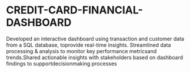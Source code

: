 # CREDIT-CARD-FINANCIAL-DASHBOARD
Developed an interactive dashboard using transaction and customer data from a SQL database, toprovide real-time insights. Streamlined data processing &amp; analysis to monitor key performance metricsand trends.Shared actionable insights with stakeholders based on dashboard findings to supportdecisionmaking processes
